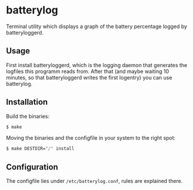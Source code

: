 # batterylog
Terminal utility which displays a graph of the battery percentage logged by batteryloggerd.
## Usage
First install batteryloggerd, which is the logging daemon that generates the logfiles this programm reads from.
After that (and maybe waiting 10 minutes, so that batteryloggerd writes the first logentry) you can use batterylog.
## Installation
Build the binaries:
```bash
$ make
```
Moving the binaries and the configfile in your system to the right spot:
```bash
$ make DESTDIR="/" install 
```
## Configuration
The configfile lies under `/etc/batterylog.conf`, rules are explained there.
